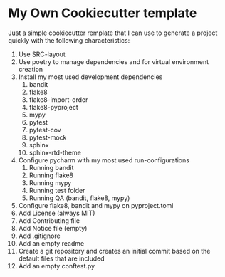 # My Own Cookiecutter template

Just a simple cookiecutter remplate that I can use to generate a project quickly
with the following characteristics:

1. Use SRC-layout
2. Use poetry to manage dependencies and for virtual environment creation
3. Install my most used development dependencies
   1. bandit
   2. flake8
   3. flake8-import-order
   4. flake8-pyproject
   5. mypy
   6. pytest
   7. pytest-cov
   8. pytest-mock
   9. sphinx
   10. sphinx-rtd-theme
4. Configure pycharm with my most used run-configurations
   1. Running bandit
   2. Running flake8
   3. Running mypy
   4. Running test folder
   5. Running QA (bandit, flake8, mypy)
5. Configure flake8, bandit and mypy on pyproject.toml 
6. Add License (always MIT)
7. Add Contributing file
8. Add Notice file (empty)
9. Add .gitignore
10. Add an empty readme
11. Create a git repository and creates an initial commit based on the default
    files that are included
12. Add an empty conftest.py
 

